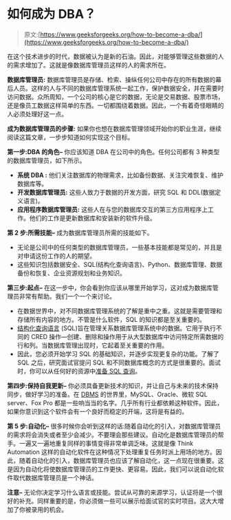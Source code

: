 # 如何成为 DBA？

> 原文:[https://www.geeksforgeeks.org/how-to-become-a-dba/](https://www.geeksforgeeks.org/how-to-become-a-dba/)

在这个技术进步的时代，数据被认为是新的石油。因此，对能够管理这些数据的人的需求增加了。这就是像数据库管理员这样的人的需求所在。

**数据库管理员:**
数据库管理员是存储、检索、操纵任何公司中存在的所有数据的幕后人员。这样的人与不同的数据库管理系统一起工作，保护数据安全，并在需要时访问数据。众所周知，一个公司的核心是它的数据，无论是交易数据、股票市场，还是像员工数据这样简单的东西。一切都围绕着数据。因此，一个有着奇怪眼睛的人必须处理好这一点。

**成为数据库管理员的步骤:**
如果你也想在数据库管理领域开始你的职业生涯，继续阅读这篇文章，一步步知道如何实现这个目标。

**第一步:DBA 的角色–**
你应该知道 DBA 在公司中的角色。任何公司都有 3 种类型的数据库管理员，如下所示。

*   **系统 DBA :**
    他们关注数据库的物理需求，比如备份数据、关注灾难恢复、维护数据库等。
*   **开发数据库管理员:**
    这些人致力于数据的开发方面，研究 SQL 和 DDL(数据定义语言)。
*   **应用程序数据库管理员:**
    这些人在与您的数据库交互的第三方应用程序上工作。他们的工作是更新数据库和安装新的软件升级。

**第 2 步:所需技能–**
成为数据库管理员所需的技能如下。

*   无论是公司中的任何类型的数据库管理员，一些基本技能都是常见的，并且是对申请这份工作的人的期望。
*   这些知识包括数据安全、SQL(结构化查询语言)、Python、数据库管理、数据备份和恢复、企业资源规划和业务知识。

**第三步:起点–**
在这一步中，你会看到你应该从哪里开始学习，这对成为数据库管理员非常有帮助。我们一个一个来讨论。

*   在数据世界中，对不同数据库管理系统的了解是重中之重。这就是需要管理和存储所有内容的地方。不管是什么软件，SQL 的知识都是至关重要的。
*   [结构化查询语言](https://www.geeksforgeeks.org/structured-query-language/) (SQL)旨在管理关系数据库管理系统中的数据。它用于执行不同的 CRED 操作—创建、删除和操作用于从大型数据库中访问特定所需数据的行和列。当数据库管理出现时，它起着至关重要的作用。
*   因此，您必须开始学习 SQL 的基础知识，并逐步实现更复杂的功能。了解了 SQL 之后，研究面试官提问 SQL 和不同数据库概念的方式是很重要的。面试时，你可以从任何好的资源中[准备 SQL 查询](https://artoftesting.com/sql-queries-for-interview)。

**第四步:保持自我更新–**
你必须具备更新技术的知识，并让自己与未来的技术保持同步，做好学习的准备。在 [DBMS](https://www.geeksforgeeks.org/introduction-of-dbms-database-management-system-set-1/) 的世界里，MySQL、Oracle、微软 SQL server、Fox Pro 都是一些响当当的名字。几乎所有行业都依赖这种软件。因此，如果你意识到这个软件会有一个良好而稳定的开端，这将是有益的。

**第 5 步:自动化–**
很多时候你会听到这样的话:随着自动化的引入，对数据库管理员的需求将会消失或者至少会减少。不要理会那些建议。自动化是数据库管理员的帮手。一遍又一遍地重复同样的事情变得非常单调乏味。这就是像 Think Automation 这样的自动化软件在这种情况下处理重复任务时派上用场的地方。因此，随着自动化的引入，数据库管理员也应该了解自动化，这一点现在很重要。这是因为自动化将使数据库管理员的工作更快、更容易。因此，我们可以说自动化软件取代数据库管理员是一个神话。

**注意–**
无论你决定学习什么语言或技能。尝试从可靠的来源学习，认证将是一个很好的补充。同样重要的是，你必须做一些可以展示给面试官的实时项目。这大大增加了你被录用的机会。